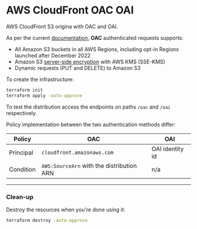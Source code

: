 # AWS CloudFront OAC OAI

AWS CloudFront S3 origina with OAC and OAI.

As per the current [documentation][1], **OAC** authenticated requests supports:

- All Amazon S3 buckets in all AWS Regions, including opt-in Regions launched after December 2022
- Amazon S3 [server-side encryption][2] with AWS KMS (SSE-KMS)
- Dynamic requests (PUT and DELETE) to Amazon S3

To create the infrastructure:

```sh
terraform init
terraform apply -auto-approve
```

To test the distribution access the endpoints on paths `/oac` and `/oai` respectively.

Policy implementation between the two authentication methods differ:

| Policy | OAC | OAI |
|-|-|-|
| Principal | `cloudfront.amazonaws.com` | OAI identity id |
| Condition | `AWS:SourceArn` with the distribution ARN | n/a|

---

### Clean-up

Destroy the resources when you're done using it:

```sh
terraform destroy -auto-approve
```

[1]: https://docs.aws.amazon.com/AmazonCloudFront/latest/DeveloperGuide/private-content-restricting-access-to-s3.html
[2]: https://docs.aws.amazon.com/AmazonS3/latest/userguide/serv-side-encryption.html